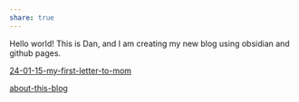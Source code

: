 ```yaml
---
share: true
---
```


Hello world!   This is Dan, and I am creating my new blog using obsidian and github pages.

[24-01-15-my-first-letter-to-mom](./letters-to-mom/24-01-15-my-first-letter-to-mom.md)

[about-this-blog](./about-this-blog.md)




